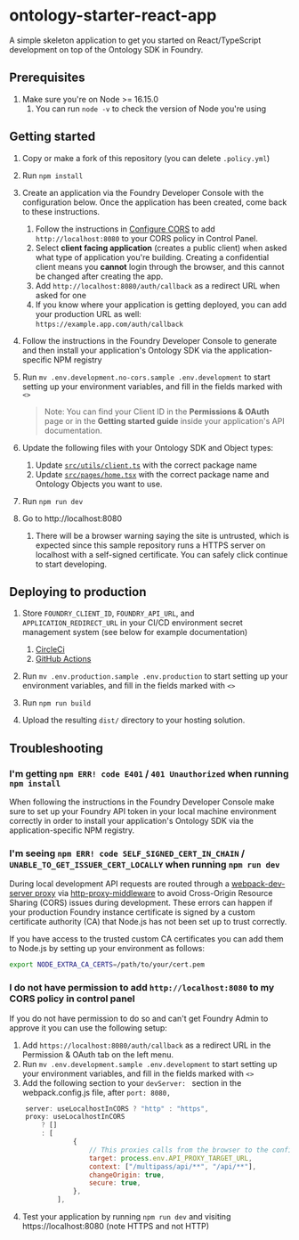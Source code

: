 # ontology-starter-react-app

A simple skeleton application to get you started on React/TypeScript development on top of the Ontology SDK in Foundry.

## Prerequisites

1. Make sure you're on Node >= 16.15.0
    1. You can run `node -v` to check the version of Node you're using

## Getting started

1. Copy or make a fork of this repository (you can delete `.policy.yml`)
1. Run `npm install`
1. Create an application via the Foundry Developer Console with the configuration below. Once the application has been created, come back to these instructions.
    1. Follow the instructions in [Configure CORS](https://www.palantir.com/docs/foundry/administration/configure-cors/index.html) to add  `http://localhost:8080` to your CORS policy in Control Panel.
    2. Select **client facing application** (creates a public client) when asked what type of application you're building. Creating a confidential client means you **cannot** login through the browser, and this cannot be changed after creating the app.
    3. Add `http://localhost:8080/auth/callback` as a redirect URL when asked for one
    4. If you know where your application is getting deployed, you can add your production URL as well: `https://example.app.com/auth/callback`
1. Follow the instructions in the Foundry Developer Console to generate and then install your application's Ontology SDK via the application-specific NPM registry
1. Run `mv .env.development.no-cors.sample .env.development` to start setting up your environment variables, and fill in the fields marked with `<>`

    > Note: You can find your Client ID in the **Permissions & OAuth** page or in the **Getting started guide** inside your application's API documentation.

1. Update the following files with your Ontology SDK and Object types:
    1. Update [`src/utils/client.ts`](./src/utils/client.ts) with the correct package name
    1. Update [`src/pages/home.tsx`](./src/pages/home.tsx) with the correct package name and Ontology Objects you want to use.
1. Run `npm run dev`
1. Go to http://localhost:8080
    1. There will be a browser warning saying the site is untrusted, which is expected since this sample repository runs a HTTPS server on localhost with a self-signed certificate. You can safely click continue to start developing.

## Deploying to production

1. Store `FOUNDRY_CLIENT_ID`, `FOUNDRY_API_URL`, and `APPLICATION_REDIRECT_URL` in your CI/CD environment secret management system (see below for example documentation)
    1. [CircleCi](https://circleci.com/docs/env-vars/#private-keys-and-secrets)
    1. [GitHub Actions](https://docs.github.com/en/actions/security-guides/encrypted-secrets#creating-encrypted-secrets-for-a-repository)
1. Run `mv .env.production.sample .env.production` to start setting up your environment variables, and fill in the fields marked with `<>`

1. Run `npm run build`
1. Upload the resulting `dist/` directory to your hosting solution.

## Troubleshooting

### I'm getting `npm ERR! code E401` / `401 Unauthorized` when running `npm install`

When following the instructions in the Foundry Developer Console make sure to set up your Foundry API token in your local machine environment correctly in order to install your application's Ontology SDK via the application-specific NPM registry.

### I'm seeing `npm ERR! code SELF_SIGNED_CERT_IN_CHAIN` / `UNABLE_TO_GET_ISSUER_CERT_LOCALLY` when running `npm run dev`

During local development API requests are routed through a [webpack-dev-server proxy](https://webpack.js.org/configuration/dev-server/#devserverproxy) via [http-proxy-middleware](https://github.com/chimurai/http-proxy-middleware) to avoid Cross-Origin Resource Sharing (CORS) issues during development. These errors can happen if your production Foundry instance certificate is signed by a custom certificate authority (CA) that Node.js has not been set up to trust correctly.

If you have access to the trusted custom CA certificates you can add them to Node.js by setting up your environment as follows:

```bash
export NODE_EXTRA_CA_CERTS=/path/to/your/cert.pem
```

### I do not have permission to add `http://localhost:8080` to my CORS policy in control panel

If you do not have permission to do so and can't get Foundry Admin to approve it you can use the following setup:

1. Add `https://localhost:8080/auth/callback` as a redirect URL in the Permission & OAuth tab on the left menu.
1. Run `mv .env.development.sample .env.development` to start setting up your environment variables, and fill in the fields marked with `<>`
1. Add the following section to your `devServer: ` section in the webpack.config.js file, after `port: 8080,`

```javaScript
    server: useLocalhostInCORS ? "http" : "https",
    proxy: useLocalhostInCORS
        ? []
        : [
                {
                    // This proxies calls from the browser to the configured Foundry instance
                    target: process.env.API_PROXY_TARGET_URL,
                    context: ["/multipass/api/**", "/api/**"],
                    changeOrigin: true,
                    secure: true,
                },
            ],
```

4. Test your application by running `npm run dev` and visiting https://localhost:8080 (note HTTPS and not HTTP)
